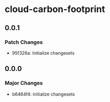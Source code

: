 # cloud-carbon-footprint

## 0.0.1

### Patch Changes

- 95f326a: Initialize changesets

## 0.0.0

### Major Changes

- b6464f4: initialize changesets
